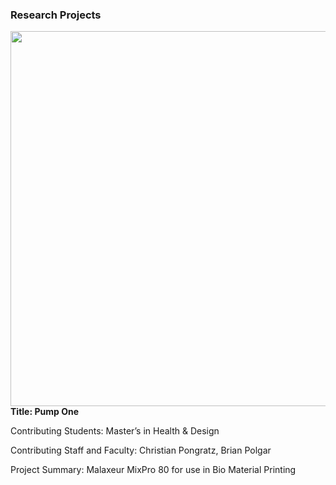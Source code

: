 ### Research Projects
<a href="url"><img src="https://github.com/user-attachments/assets/e42a7d56-bed1-4abb-a8fd-c1890ff90b7f" align="Right" height=auto width="600" ></a>
  **Title: Pump One**
  
  Contributing Students: Master’s in Health & Design
  
  Contributing Staff and Faculty: Christian Pongratz, Brian Polgar
  
  Project Summary: Malaxeur MixPro 80 for use in Bio Material Printing

